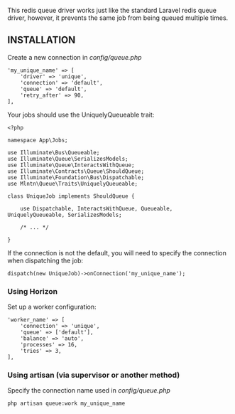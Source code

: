 This redis queue driver works just like the standard Laravel redis queue driver, however, it prevents the same job from being queued multiple times.

## INSTALLATION

Create a new connection in *config/queue.php*

    'my_unique_name' => [
        'driver' => 'unique',
        'connection' => 'default',
        'queue' => 'default',
        'retry_after' => 90,
    ],

Your jobs should use the UniquelyQueueable trait:

    <?php
    
    namespace App\Jobs;
    
    use Illuminate\Bus\Queueable;
    use Illuminate\Queue\SerializesModels;
    use Illuminate\Queue\InteractsWithQueue;
    use Illuminate\Contracts\Queue\ShouldQueue;
    use Illuminate\Foundation\Bus\Dispatchable;
    use Mlntn\Queue\Traits\UniquelyQueueable;
    
    class UniqueJob implements ShouldQueue {
    
        use Dispatchable, InteractsWithQueue, Queueable, UniquelyQueueable, SerializesModels;
    
        /* ... */
    
    }

If the connection is not the default, you will need to specify the connection when dispatching the job:

    dispatch(new UniqueJob)->onConnection('my_unique_name');

### Using Horizon

Set up a worker configuration:

    'worker_name' => [
        'connection' => 'unique',
        'queue' => ['default'],
        'balance' => 'auto',
        'processes' => 16,
        'tries' => 3,
    ],

### Using artisan (via supervisor or another method)
Specify the connection name used in *config/queue.php*

    php artisan queue:work my_unique_name
